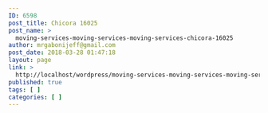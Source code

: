 ```yaml
---
ID: 6598
post_title: Chicora 16025
post_name: >
  moving-services-moving-services-moving-services-chicora-16025
author: mrgabonijeff@gmail.com
post_date: 2018-03-28 01:47:18
layout: page
link: >
  http://localhost/wordpress/moving-services-moving-services-moving-services-chicora-16025/
published: true
tags: [ ]
categories: [ ]
---
```

